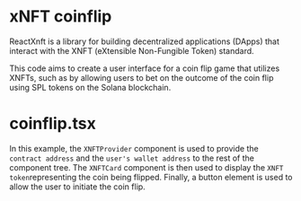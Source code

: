 # xNFT coinflip
 
ReactXnft is a library for building decentralized applications (DApps) that interact with the XNFT (eXtensible Non-Fungible Token) standard.

This code aims to create a user interface for a coin flip game that utilizes XNFTs, such as by allowing users to bet on the outcome of the coin flip using SPL tokens on the Solana blockchain.

# coinflip.tsx

In this example, the `XNFTProvider` component is used to provide the `contract address` and the `user's wallet address` to the rest of the component tree. The `XNFTCard` component is then used to display the `XNFT token`representing the coin being flipped. Finally, a button element is used to allow the user to initiate the coin flip.
